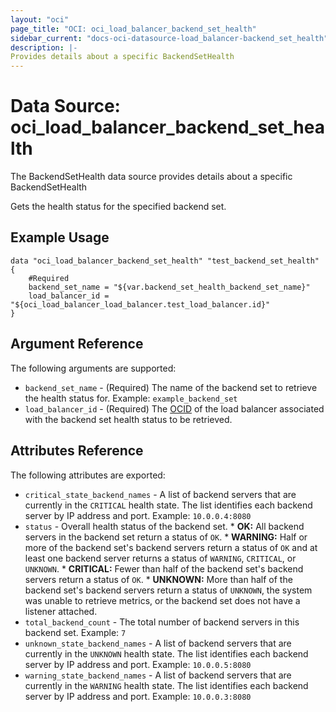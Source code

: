 ```yaml
---
layout: "oci"
page_title: "OCI: oci_load_balancer_backend_set_health"
sidebar_current: "docs-oci-datasource-load_balancer-backend_set_health"
description: |-
Provides details about a specific BackendSetHealth
---
```


# Data Source: oci_load_balancer_backend_set_health
The BackendSetHealth data source provides details about a specific BackendSetHealth

Gets the health status for the specified backend set.

## Example Usage

```hcl
data "oci_load_balancer_backend_set_health" "test_backend_set_health" {
	#Required
	backend_set_name = "${var.backend_set_health_backend_set_name}"
	load_balancer_id = "${oci_load_balancer_load_balancer.test_load_balancer.id}"
}
```

## Argument Reference

The following arguments are supported:

* `backend_set_name` - (Required) The name of the backend set to retrieve the health status for.  Example: `example_backend_set` 
* `load_balancer_id` - (Required) The [OCID](https://docs.us-phoenix-1.oraclecloud.com/Content/General/Concepts/identifiers.htm) of the load balancer associated with the backend set health status to be retrieved.


## Attributes Reference

The following attributes are exported:

* `critical_state_backend_names` - A list of backend servers that are currently in the `CRITICAL` health state. The list identifies each backend server by IP address and port.  Example: `10.0.0.4:8080` 
* `status` - Overall health status of the backend set.  *  **OK:** All backend servers in the backend set return a status of `OK`.  *  **WARNING:** Half or more of the backend set's backend servers return a status of `OK` and at least one backend server returns a status of `WARNING`, `CRITICAL`, or `UNKNOWN`.  *  **CRITICAL:** Fewer than half of the backend set's backend servers return a status of `OK`.  *  **UNKNOWN:** More than half of the backend set's backend servers return a status of `UNKNOWN`, the system was unable to retrieve metrics, or the backend set does not have a listener attached. 
* `total_backend_count` - The total number of backend servers in this backend set.  Example: `7` 
* `unknown_state_backend_names` - A list of backend servers that are currently in the `UNKNOWN` health state. The list identifies each backend server by IP address and port.  Example: `10.0.0.5:8080` 
* `warning_state_backend_names` - A list of backend servers that are currently in the `WARNING` health state. The list identifies each backend server by IP address and port.  Example: `10.0.0.3:8080` 

